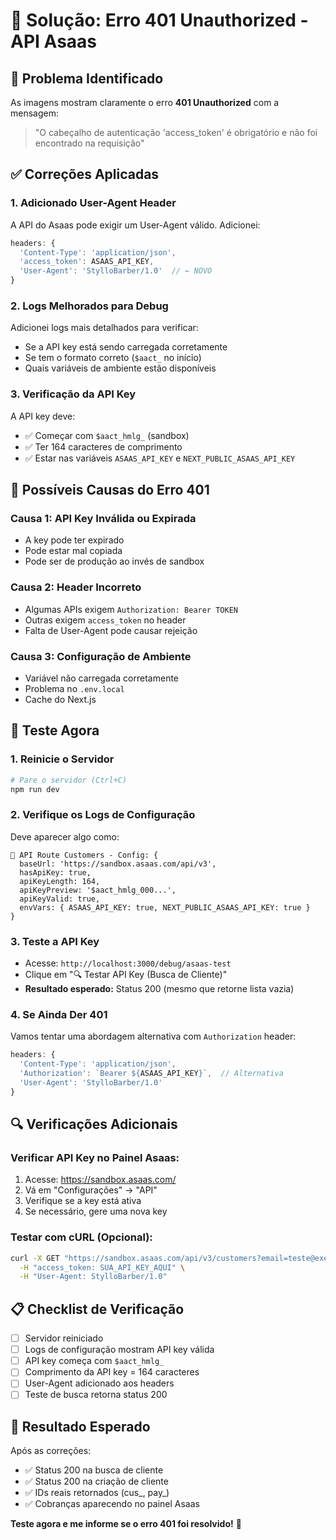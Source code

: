# 🔧 Solução: Erro 401 Unauthorized - API Asaas

## 🚨 Problema Identificado

As imagens mostram claramente o erro **401 Unauthorized** com a mensagem:
> "O cabeçalho de autenticação 'access_token' é obrigatório e não foi encontrado na requisição"

## ✅ Correções Aplicadas

### 1. **Adicionado User-Agent Header**
A API do Asaas pode exigir um User-Agent válido. Adicionei:
```javascript
headers: {
  'Content-Type': 'application/json',
  'access_token': ASAAS_API_KEY,
  'User-Agent': 'StylloBarber/1.0'  // ← NOVO
}
```

### 2. **Logs Melhorados para Debug**
Adicionei logs mais detalhados para verificar:
- Se a API key está sendo carregada corretamente
- Se tem o formato correto (`$aact_` no início)
- Quais variáveis de ambiente estão disponíveis

### 3. **Verificação da API Key**
A API key deve:
- ✅ Começar com `$aact_hmlg_` (sandbox)
- ✅ Ter 164 caracteres de comprimento
- ✅ Estar nas variáveis `ASAAS_API_KEY` e `NEXT_PUBLIC_ASAAS_API_KEY`

## 🎯 Possíveis Causas do Erro 401

### **Causa 1: API Key Inválida ou Expirada**
- A key pode ter expirado
- Pode estar mal copiada
- Pode ser de produção ao invés de sandbox

### **Causa 2: Header Incorreto**
- Algumas APIs exigem `Authorization: Bearer TOKEN`
- Outras exigem `access_token` no header
- Falta de User-Agent pode causar rejeição

### **Causa 3: Configuração de Ambiente**
- Variável não carregada corretamente
- Problema no `.env.local`
- Cache do Next.js

## 🚀 Teste Agora

### 1. **Reinicie o Servidor**
```bash
# Pare o servidor (Ctrl+C)
npm run dev
```

### 2. **Verifique os Logs de Configuração**
Deve aparecer algo como:
```
🔧 API Route Customers - Config: {
  baseUrl: 'https://sandbox.asaas.com/api/v3',
  hasApiKey: true,
  apiKeyLength: 164,
  apiKeyPreview: '$aact_hmlg_000...',
  apiKeyValid: true,
  envVars: { ASAAS_API_KEY: true, NEXT_PUBLIC_ASAAS_API_KEY: true }
}
```

### 3. **Teste a API Key**
- Acesse: `http://localhost:3000/debug/asaas-test`
- Clique em "🔍 Testar API Key (Busca de Cliente)"
- **Resultado esperado:** Status 200 (mesmo que retorne lista vazia)

### 4. **Se Ainda Der 401**
Vamos tentar uma abordagem alternativa com `Authorization` header:

```javascript
headers: {
  'Content-Type': 'application/json',
  'Authorization': `Bearer ${ASAAS_API_KEY}`,  // Alternativa
  'User-Agent': 'StylloBarber/1.0'
}
```

## 🔍 Verificações Adicionais

### **Verificar API Key no Painel Asaas:**
1. Acesse: https://sandbox.asaas.com/
2. Vá em "Configurações" → "API"
3. Verifique se a key está ativa
4. Se necessário, gere uma nova key

### **Testar com cURL (Opcional):**
```bash
curl -X GET "https://sandbox.asaas.com/api/v3/customers?email=teste@exemplo.com" \
  -H "access_token: SUA_API_KEY_AQUI" \
  -H "User-Agent: StylloBarber/1.0"
```

## 📋 Checklist de Verificação

- [ ] Servidor reiniciado
- [ ] Logs de configuração mostram API key válida
- [ ] API key começa com `$aact_hmlg_`
- [ ] Comprimento da API key = 164 caracteres
- [ ] User-Agent adicionado aos headers
- [ ] Teste de busca retorna status 200

## 🎯 Resultado Esperado

Após as correções:
- ✅ Status 200 na busca de cliente
- ✅ Status 200 na criação de cliente
- ✅ IDs reais retornados (cus_, pay_)
- ✅ Cobranças aparecendo no painel Asaas

**Teste agora e me informe se o erro 401 foi resolvido!** 🚀
